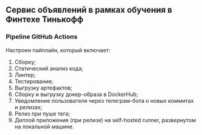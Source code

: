 ## Сервис объявлений в рамках обучения в Финтехе Тинькофф

### Pipeline GitHub Actions

Настроен пайплайн, который включает:
1. Сборку;
2. Статический анализ кода;
3. Линтер;
4. Тестирование;
5. Выгрузку артефактов;
6. Сборку и выгрузку докер-образа в DockerHub;
7. Уведомление пользователя через телеграм-бота о новых коммитах и релизах;
8. Релиз при пуше тега;
9. Деплой приложения (при релизе) на self-hosted runner, развернутом на локальной машине.
